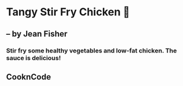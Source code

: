 # Tangy Stir Fry Chicken :poultry_leg:
## – by Jean Fisher

### Stir fry some healthy vegetables and low-fat chicken. The sauce is delicious!





## CooknCode 